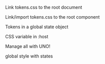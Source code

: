 
Link tokens.css to the root document
<repl-component id="85o436z1jg8n3ls"></repl-component>

Link/import tokens.css to the root component
<repl-component id="j910y74z39uj4fh"></repl-component>

Tokens in a global state object
<repl-component id="05nl9umm20xerjc"></repl-component>

CSS variable in :host
<repl-component id="idg4gylq799hzdy"></repl-component>

Manage all with UNO!
<repl-component id="j06wmdbbntrarzw"></repl-component>

global style with states
<repl-component id="kzqow3a2hwfkq21"></repl-component>